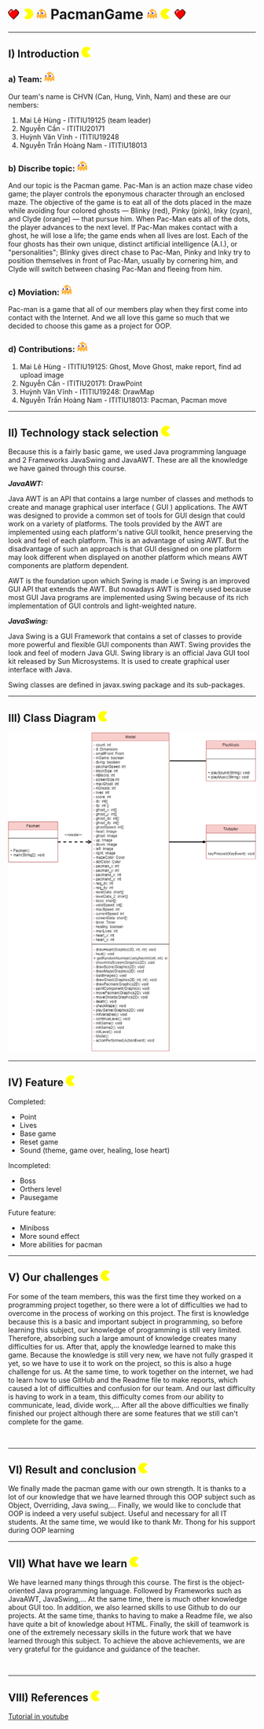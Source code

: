 <h1> <img src="https://github.com/pupii29/PacmanGame/blob/main/images/heart.png"> <img src="https://github.com/pupii29/PacmanGame/blob/main/images/left.gif"> <img src="https://github.com/pupii29/PacmanGame/blob/main/images/ghost.gif"> 
 PacmanGame <img src="https://github.com/pupii29/PacmanGame/blob/main/images/ghost.gif"> <img src="https://github.com/pupii29/PacmanGame/blob/main/images/right.gif"> <img src="https://github.com/pupii29/PacmanGame/blob/main/images/heart.png"></h1>
<hr>
<h2>I) Introduction <img src="https://github.com/pupii29/PacmanGame/blob/main/images/right.gif"></h2>
 <p><h3>a) Team: <img src="https://github.com/pupii29/PacmanGame/blob/main/images/ghost.gif"></h3>
   Our team's name is CHVN (Can, Hung, Vinh, Nam) and these are our nembers:
      <ol><li>Mai Lê Hùng - ITITIU19125 (team leader)</li>
      <li>Nguyễn Cần  - ITITIU20171</li>
      <li>Huỳnh Văn Vĩnh  - ITITIU19248</li>
      <li>Nguyễn Trần Hoàng Nam - ITITIU18013</li></ol></p>
      
<h3>b) Discribe topic: <img src="https://github.com/pupii29/PacmanGame/blob/main/images/ghost.gif"></h3>
<p> And our topic is the Pacman game. Pac-Man is an action maze chase video game; the player controls the eponymous character through an enclosed maze. The objective      of the game is to eat all of the dots placed in the maze while avoiding four colored ghosts — Blinky (red), Pinky (pink), Inky (cyan), and Clyde (orange) — that          pursue him. When Pac-Man eats all of the dots, the player advances to the next level. If Pac-Man makes contact with a ghost, he will lose a life; the game ends when      all lives are lost. Each of the four ghosts has their own unique, distinct artificial intelligence (A.I.), or "personalities"; Blinky gives direct chase to Pac-Man,      Pinky and Inky try to position themselves in front of Pac-Man, usually by cornering him, and Clyde will switch between chasing Pac-Man and fleeing from him.</p>
   
<h3>c) Moviation: <img src="https://github.com/pupii29/PacmanGame/blob/main/images/ghost.gif"></h3>
<p>Pac-man is a game that all of our members play when they first come into contact with the Internet. And we all love this game so much that we decided to choose this game as a project for OOP.</p>
      
<h3>d) Contributions: <img src="https://github.com/pupii29/PacmanGame/blob/main/images/ghost.gif"></h3>
   <p><ol><li>Mai Lê Hùng - ITITIU19125: Ghost, Move Ghost, make report, find ad upload image</li>
 <li>Nguyễn Cần  - ITITIU20171: DrawPoint</li>
 <li>Huỳnh Văn Vĩnh  - ITITIU19248: DrawMap</li>
 <li>Nguyễn Trần Hoàng Nam - ITITIU18013: Pacman, Pacman move</li></ol></p>
 
<hr>
 <h2>II) Technology stack selection <img src="https://github.com/pupii29/PacmanGame/blob/main/images/right.gif"></h2>
 <p>Because this is a fairly basic game, we used Java programming language and 2 Frameworks JavaSwing and JavaAWT. These are all the knowledge we have gained through this course.<br>
 
 <strong><i>JavaAWT:</i></strong><br>
 
Java AWT is an API that contains a large number of classes and methods to create and manage graphical user interface ( GUI ) applications. The AWT was designed to provide a common set of tools for GUI design that could work on a variety of platforms. The tools provided by the AWT are implemented using each platform's native GUI toolkit, hence preserving the look and feel of each platform. This is an advantage of using AWT. But the disadvantage of such an approach is that GUI designed on one platform may look different when displayed on another platform which means AWT components are platform dependent.

AWT is the foundation upon which Swing is made i.e Swing is an improved GUI API that extends the AWT. But nowadays AWT is merely used because most GUI Java programs are implemented using Swing because of its rich implementation of GUI controls and light-weighted nature.<br>
 
<strong><i>JavaSwing:</i></strong><br>
 
Java Swing is a GUI Framework that contains a set of classes to provide more powerful and flexible GUI components than AWT. Swing provides the look and feel of modern Java GUI. Swing library is an official Java GUI tool kit released by Sun Microsystems. It is used to create graphical user interface with Java.

Swing classes are defined in javax.swing package and its sub-packages.<br></p>
<hr>
<h2>III) Class Diagram <img src="https://github.com/pupii29/PacmanGame/blob/main/images/right.gif"></h2>
<img src="https://github.com/pupii29/PacmanGame/blob/main/images/class.png">
<hr>
<h2>IV) Feature <img src="https://github.com/pupii29/PacmanGame/blob/main/images/right.gif"></h2>
<p>Completed:<ul>
  <li>Point</li>
  <li>Lives</li>
  <li>Base game</li>
  <li>Reset game</li>
  <li>Sound (theme, game over, healing, lose heart)</li>
</ul>
Incompleted:<ul>
  <li>Boss</li>
  <li>Orthers level</li>
  <li>Pausegame</li>
</p></ul>
Future feature:<ul>
  <li>Miniboss</li>
  <li>More sound effect</li>
  <li>More abilities for pacman</li>
 </ul>
<hr>
<h2>V) Our challenges <img src="https://github.com/pupii29/PacmanGame/blob/main/images/right.gif"></h2>
<p>For some of the team members, this was the first time they worked on a programming project together, so there were a lot of difficulties we had to overcome in the process of working on this project. The first is knowledge because this is a basic and important subject in programming, so before learning this subject, our knowledge of programming is still very limited. Therefore, absorbing such a large amount of knowledge creates many difficulties for us. After that, apply the knowledge learned to make this game. Because the knowledge is still very new, we have not fully grasped it yet, so we have to use it to work on the project, so this is also a huge challenge for us. At the same time, to work together on the internet, we had to learn how to use GitHub and the Readme file to make reports, which caused a lot of difficulties and confusion for our team. And our last difficulty is having to work in a team, this difficulty comes from our ability to communicate, lead, divide work,... After all the above difficulties we finally finished our project although there are some features that we still can't complete for the game.</p><br>
<hr>
<h2>VI) Result and conclusion <img src="https://github.com/pupii29/PacmanGame/blob/main/images/right.gif"></h2>
<p>We finally made the pacman game with our own strength. It is thanks to a lot of our knowledge that we have learned through this OOP subject such as Object, Overriding, Java swing,... Finally, we would like to conclude that OOP is indeed a very useful subject. Useful and necessary for all IT students. At the same time, we would like to thank Mr. Thong for his support during OOP learning</p>
<hr>
<h2>VII) What have we learn <img src="https://github.com/pupii29/PacmanGame/blob/main/images/right.gif"></h2>
<p>We have learned many things through this course. The first is the object-oriented Java programming language. Followed by Frameworks such as JavaAWT, JavaSwing,... At the same time, there is much other knowledge about GUI too. In addition, we also learned skills to use Github to do our projects. At the same time, thanks to having to make a Readme file, we also have quite a bit of knowledge about HTML. Finally, the skill of teamwork is one of the extremely necessary skills in the future work that we have learned through this subject. To achieve the above achievements, we are very grateful for the guidance and guidance of the teacher.</p><br>
<hr>
<h2>VIII) References <img src="https://github.com/pupii29/PacmanGame/blob/main/images/right.gif"></h2>
<a href="https://www.youtube.com/watch?v=ATz7bIqOjiA">Tutorial in youtube</a>



 
   
   
   

